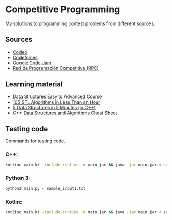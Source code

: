 # Competitive Programming
My solutions to programming contest problems from different sources.

## Sources
* [Codeo](https://codeo.app/)
* [Codeforces](https://codeforces.com/)
* [Google Code Jam](https://codingcompetitions.withgoogle.com/codejam/archive/)
* [Red de Programación Competitiva (RPC)](https://redprogramacioncompetitiva.com/)

## Learning material
* [Data Structures Easy to Advanced Course](https://www.youtube.com/watch?v=RBSGKlAvoiM&ab_channel=freeCodeCamp.org)
* [105 STL Algorithms in Less Than an Hour](https://www.youtube.com/watch?v=bFSnXNIsK4A&ab_channel=CodingTech)
* [5 Data Structures in 5 Minutes (in C++)](https://www.youtube.com/watch?v=24VAm8gzWq4&ab_channel=code_reportcode_report)
* [C++ Data Structures and Algorithms Cheat Sheet](https://github.com/gibsjose/cpp-cheat-sheet/blob/master/Data%20Structures%20and%20Algorithms.md#12-vector-stdvector)

## Testing code
Commands for testing code.
### C++:
```bash
kotlinc main.kt -include-runtime -d main.jar && java -jar main.jar < sample_input1.txt
```
### Python 3:
```bash
python3 main.py < sample_input1.txt
```
### Kotlin:
```bash
kotlinc main.kt -include-runtime -d main.jar && java -jar main.jar < sample_input1.txt
```